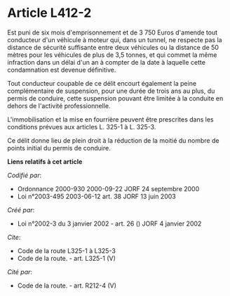 # Article L412-2

Est puni de six mois d'emprisonnement et de 3 750 Euros d'amende tout conducteur d'un véhicule à moteur qui, dans un tunnel,
ne respecte pas la distance de sécurité suffisante entre deux véhicules ou la distance de 50 mètres pour les véhicules de
plus de 3,5 tonnes, et qui commet la même infraction dans un délai d'un an à compter de la date à laquelle cette condamnation
est devenue définitive. 

Tout conducteur coupable de ce délit encourt également la peine complémentaire de suspension, pour une durée de trois ans au
plus, du permis de conduire, cette suspension pouvant être limitée à la conduite en dehors de l'activité professionnelle. 

L'immobilisation et la mise en fourrière peuvent être prescrites dans les conditions prévues aux articles L. 325-1 à L.
325-3.

Ce délit donne lieu de plein droit à la réduction de la moitié du nombre de points initial du permis de conduire.

**Liens relatifs à cet article**

_Codifié par_:

  - Ordonnance 2000-930 2000-09-22 JORF 24 septembre 2000
  - Loi n°2003-495 2003-06-12 art. 38 JORF 13 juin 2003

_Créé par_:

  - Loi n°2002-3 du 3 janvier 2002 - art. 26 () JORF 4 janvier 2002

_Cite_:

  - Code de la route L325-1 à L325-3
  - Code de la route. - art. L325-1 (V)

_Cité par_:

  - Code de la route. - art. R212-4 (V)
